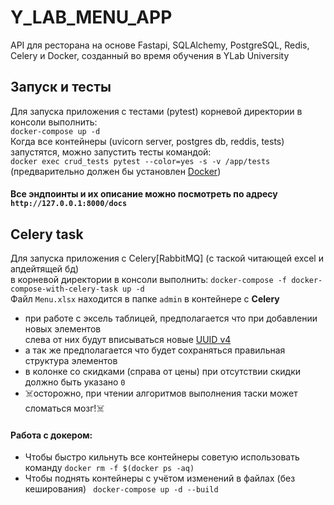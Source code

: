 # Y_LAB_MENU_APP
API для ресторана на основе Fastapi, SQLAlchemy, PostgreSQL, Redis, Celery и Docker, созданный во время обучения в YLab University
## Запуск и тесты
Для запуска приложения с тестами (pytest) корневой директории в консоли выполнить:<br>
`docker-compose up -d`<br>
Когда все контейнеры (uvicorn server, postgres db, reddis, tests) запустятся, можно запустить тесты командой:<br>
`docker exec crud_tests pytest --color=yes -s -v /app/tests`<br>
(предварительно должен бы установлен <a href="https://www.docker.com/">Docker<a>)
<br>
#### Все эндпоинты и их описание можно посмотреть по адресу `http://127.0.0.1:8000/docs`
## Celery task
Для запуска приложения с Celery[RabbitMQ] (с таской читающей excel и апдейтящей бд)<br>
в корневой директории в консоли выполнить: `docker-compose -f docker-compose-with-celery-task up -d`<br>
Файл `Menu.xlsx` находится в папке `admin` в контейнере с <b>Celery</b><br>
- при работе с эксель таблицей, предполагается что при добавлении новых элементов <br>
слева от них будут вписываться новые <a href="https://uuidgen.org/v/4">UUID v4<a>
- а так же предполагается что будет сохраняться правильная структура элементов
- в колонке со скидками (справа от цены) при отсутствии скидки должно быть указано `0`
- :skull_and_crossbones:осторожно, при чтении алгоритмов выполнения таски может сломаться мозг!:skull_and_crossbones:

#### Работа с докером:
- Чтобы быстро кильнуть все контейнеры советую использовать команду `docker rm -f $(docker ps -aq)`
- Чтобы поднять контейнеры с учётом изменений в файлах (без кеширования) ` docker-compose up -d --build`
